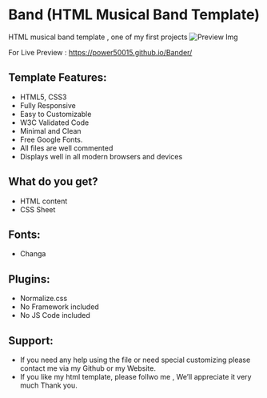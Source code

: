 # Band (HTML Musical Band Template)
HTML musical band template , one of my first projects
![Preview Img](https://raw.githubusercontent.com/Power50015/Bander/master/PSD/Band.jpg)

For Live Preview : https://power50015.github.io/Bander/

## Template Features:
- HTML5, CSS3
- Fully Responsive
- Easy to Customizable
- W3C Validated Code
- Minimal and Clean
- Free Google Fonts.
- All files are well commented
- Displays well in all modern browsers and devices

## What do you get?
- HTML content
- CSS Sheet

## Fonts:
- Changa

## Plugins:
- Normalize.css
- No Framework included
- No JS Code included

## Support: 
- If you need any help using the file or need special customizing please contact me via my Github or my Website.
- If you like my  html template, please follwo me , We’ll appreciate it very much Thank you.
